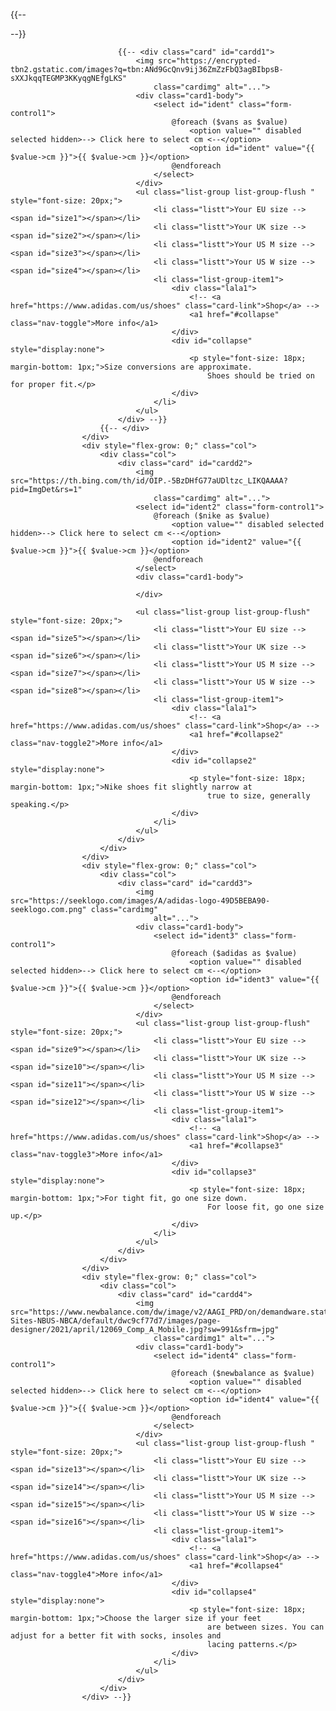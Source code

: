 {{-- <div class="col"> --}}

                            {{-- <div class="card" id="cardd1">
                                <img src="https://encrypted-tbn2.gstatic.com/images?q=tbn:ANd9GcQnv9ij36ZmZzFbQ3agBIbpsB-sXXJkqqTEGMP3KKyqgNEfgLKS"
                                    class="cardimg" alt="...">
                                <div class="card1-body">
                                    <select id="ident" class="form-control1">
                                        @foreach ($vans as $value)
                                            <option value="" disabled selected hidden>--> Click here to select cm <--</option>
                                            <option id="ident" value="{{ $value->cm }}">{{ $value->cm }}</option>
                                        @endforeach
                                    </select>
                                </div>
                                <ul class="list-group list-group-flush " style="font-size: 20px;">
                                    <li class="listt">Your EU size --><span id="size1"></span></li>
                                    <li class="listt">Your UK size --><span id="size2"></span></li>
                                    <li class="listt">Your US M size --><span id="size3"></span></li>
                                    <li class="listt">Your US W size --><span id="size4"></span></li>
                                    <li class="list-group-item1">
                                        <div class="lala1">
                                            <!-- <a href="https://www.adidas.com/us/shoes" class="card-link">Shop</a> -->
                                            <a1 href="#collapse" class="nav-toggle">More info</a1>
                                        </div>
                                        <div id="collapse" style="display:none">
                                            <p style="font-size: 18px; margin-bottom: 1px;">Size conversions are approximate.
                                                Shoes should be tried on for proper fit.</p>
                                        </div>
                                    </li>
                                </ul>
                            </div> --}}
                        {{-- </div>
                    </div>
                    <div style="flex-grow: 0;" class="col">
                        <div class="col">
                            <div class="card" id="cardd2">
                                <img src="https://th.bing.com/th/id/OIP.-5BzDHfG77aUDltzc_LIKQAAAA?pid=ImgDet&rs=1"
                                    class="cardimg" alt="...">
                                <select id="ident2" class="form-control1">
                                    @foreach ($nike as $value)
                                        <option value="" disabled selected hidden>--> Click here to select cm <--</option>
                                        <option id="ident2" value="{{ $value->cm }}">{{ $value->cm }}</option>
                                    @endforeach
                                </select>
                                <div class="card1-body">

                                </div>

                                <ul class="list-group list-group-flush" style="font-size: 20px;">
                                    <li class="listt">Your EU size --><span id="size5"></span></li>
                                    <li class="listt">Your UK size --><span id="size6"></span></li>
                                    <li class="listt">Your US M size --><span id="size7"></span></li>
                                    <li class="listt">Your US W size --><span id="size8"></span></li>
                                    <li class="list-group-item1">
                                        <div class="lala1">
                                            <!-- <a href="https://www.adidas.com/us/shoes" class="card-link">Shop</a> -->
                                            <a1 href="#collapse2" class="nav-toggle2">More info</a1>
                                        </div>
                                        <div id="collapse2" style="display:none">
                                            <p style="font-size: 18px; margin-bottom: 1px;">Nike shoes fit slightly narrow at
                                                true to size, generally speaking.</p>
                                        </div>
                                    </li>
                                </ul>
                            </div>
                        </div>
                    </div>
                    <div style="flex-grow: 0;" class="col">
                        <div class="col">
                            <div class="card" id="cardd3">
                                <img src="https://seeklogo.com/images/A/adidas-logo-49D5BEBA90-seeklogo.com.png" class="cardimg"
                                    alt="...">
                                <div class="card1-body">
                                    <select id="ident3" class="form-control1">
                                        @foreach ($adidas as $value)
                                            <option value="" disabled selected hidden>--> Click here to select cm <--</option>
                                            <option id="ident3" value="{{ $value->cm }}">{{ $value->cm }}</option>
                                        @endforeach
                                    </select>
                                </div>
                                <ul class="list-group list-group-flush" style="font-size: 20px;">
                                    <li class="listt">Your EU size --><span id="size9"></span></li>
                                    <li class="listt">Your UK size --><span id="size10"></span></li>
                                    <li class="listt">Your US M size --><span id="size11"></span></li>
                                    <li class="listt">Your US W size --><span id="size12"></span></li>
                                    <li class="list-group-item1">
                                        <div class="lala1">
                                            <!-- <a href="https://www.adidas.com/us/shoes" class="card-link">Shop</a> -->
                                            <a1 href="#collapse3" class="nav-toggle3">More info</a1>
                                        </div>
                                        <div id="collapse3" style="display:none">
                                            <p style="font-size: 18px; margin-bottom: 1px;">For tight fit, go one size down.
                                                For loose fit, go one size up.</p>
                                        </div>
                                    </li>
                                </ul>
                            </div>
                        </div>
                    </div>
                    <div style="flex-grow: 0;" class="col">
                        <div class="col">
                            <div class="card" id="cardd4">
                                <img src="https://www.newbalance.com/dw/image/v2/AAGI_PRD/on/demandware.static/-/Library-Sites-NBUS-NBCA/default/dwc9cf77d7/images/page-designer/2021/april/12069_Comp_A_Mobile.jpg?sw=991&sfrm=jpg"
                                    class="cardimg1" alt="...">
                                <div class="card1-body">
                                    <select id="ident4" class="form-control1">
                                        @foreach ($newbalance as $value)
                                            <option value="" disabled selected hidden>--> Click here to select cm <--</option>
                                            <option id="ident4" value="{{ $value->cm }}">{{ $value->cm }}</option>
                                        @endforeach
                                    </select>
                                </div>
                                <ul class="list-group list-group-flush " style="font-size: 20px;">
                                    <li class="listt">Your EU size --><span id="size13"></span></li>
                                    <li class="listt">Your UK size --><span id="size14"></span></li>
                                    <li class="listt">Your US M size --><span id="size15"></span></li>
                                    <li class="listt">Your US W size --><span id="size16"></span></li>
                                    <li class="list-group-item1">
                                        <div class="lala1">
                                            <!-- <a href="https://www.adidas.com/us/shoes" class="card-link">Shop</a> -->
                                            <a1 href="#collapse4" class="nav-toggle4">More info</a1>
                                        </div>
                                        <div id="collapse4" style="display:none">
                                            <p style="font-size: 18px; margin-bottom: 1px;">Choose the larger size if your feet
                                                are between sizes. You can adjust for a better fit with socks, insoles and
                                                lacing patterns.</p>
                                        </div>
                                    </li>
                                </ul>
                            </div>
                        </div>
                    </div> --}}
